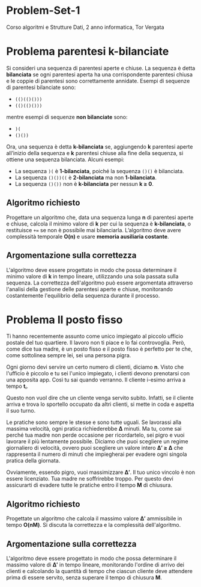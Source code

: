 # Problem-Set-1
Corso algoritmi e Strutture Dati, 2 anno informatica, Tor Vergata
# Problema parentesi k-bilanciate

Si consideri una sequenza di parentesi aperte e chiuse. La sequenza è detta **bilanciata** se ogni parentesi aperta ha una corrispondente parentesi chiusa e le coppie di parentesi sono correttamente annidate. Esempi di sequenze di parentesi bilanciate sono:

- `(()(()()))`
- `(()(()()))`

mentre esempi di sequenze **non bilanciate** sono:

- `)(`
- `()())`

Ora, una sequenza è detta **k-bilanciata** se, aggiungendo **k** parentesi aperte all’inizio della sequenza e **k** parentesi chiuse alla fine della sequenza, si ottiene una sequenza bilanciata. Alcuni esempi:

- La sequenza `)(` è **1-bilanciata**, poiché la sequenza `()()` è bilanciata.
- La sequenza `()())((` è **2-bilanciata** ma non **1-bilanciata**.
- La sequenza `()())` non è **k-bilanciata** per nessun **k ≥ 0**.

## Algoritmo richiesto

Progettare un algoritmo che, data una sequenza lunga **n** di parentesi aperte e chiuse, calcola il minimo valore di **k** per cui la sequenza è **k-bilanciata**, o restituisce `+∞` se non è possibile mai bilanciarla. L’algoritmo deve avere complessità temporale **O(n)** e usare **memoria ausiliaria costante**.

## Argomentazione sulla correttezza

L'algoritmo deve essere progettato in modo che possa determinare il minimo valore di **k** in tempo lineare, utilizzando una sola passata sulla sequenza. La correttezza dell'algoritmo può essere argomentata attraverso l'analisi della gestione delle parentesi aperte e chiuse, monitorando costantemente l'equilibrio della sequenza durante il processo.

# Problema Il posto fisso

Ti hanno recentemente assunto come unico impiegato al piccolo ufficio postale del tuo quartiere. Il lavoro non ti piace e lo fai controvoglia. Però, come dice tua madre, è un posto fisso e il posto fisso è perfetto per te che, come sottolinea sempre lei, sei una persona pigra.

Ogni giorno devi servire un certo numero di clienti, diciamo **n**. Visto che l'ufficio è piccolo e tu sei l'unico impiegato, i clienti devono prenotarsi con una apposita app. Così tu sai quando verranno. Il cliente i-esimo arriva a tempo **tᵢ**.

Questo non vuol dire che un cliente venga servito subito. Infatti, se il cliente arriva e trova lo sportello occupato da altri clienti, si mette in coda e aspetta il suo turno.

Le pratiche sono sempre le stesse e sono tutte uguali. Se lavorassi alla massima velocità, ogni pratica richiederebbe **∆** minuti. Ma tu, come sai perché tua madre non perde occasione per ricordartelo, sei pigro e vuoi lavorare il più lentamente possibile. Diciamo che puoi scegliere un regime giornaliero di velocità, ovvero puoi scegliere un valore intero **∆′ ≥ ∆** che rappresenta il numero di minuti che impiegherai per evadere ogni singola pratica della giornata.

Ovviamente, essendo pigro, vuoi massimizzare **∆′**. Il tuo unico vincolo è non essere licenziato. Tua madre ne soffrirebbe troppo. Per questo devi assicurarti di evadere tutte le pratiche entro il tempo **M** di chiusura.

## Algoritmo richiesto

Progettate un algoritmo che calcola il massimo valore **∆′** ammissibile in tempo **O(nM)**. Si discuta la correttezza e la complessità dell'algoritmo.

## Argomentazione sulla correttezza

L'algoritmo deve essere progettato in modo che possa determinare il massimo valore di **∆′** in tempo lineare, monitorando l'ordine di arrivo dei clienti e calcolando la quantità di tempo che ciascun cliente deve attendere prima di essere servito, senza superare il tempo di chiusura **M**.
